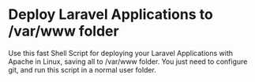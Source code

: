 # Deploy Laravel Applications to /var/www folder
Use this fast Shell Script for deploying your Laravel Applications with Apache in Linux, saving all to /var/www folder. You just need to configure git, and run this script in a normal user folder. 
